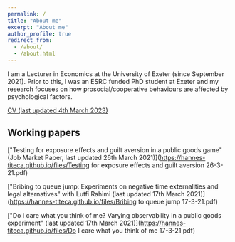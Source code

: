 ```yaml
---
permalink: /
title: "About me"
excerpt: "About me"
author_profile: true
redirect_from: 
  - /about/
  - /about.html
---
```

I am a Lecturer in Economics at the University of Exeter (since September 2021). Prior to this, I was an ESRC funded PhD student at Exeter and my research focuses on how prosocial/cooperative behaviours are affected by psychological factors.

[CV (last updated 4th March 2023)](https://hannes-titeca.github.io/files/CV.pdf)


## Working papers

["Testing for exposure effects and guilt aversion in a public goods game" (Job Market Paper, last updated 26th March 2021)](https://hannes-titeca.github.io/files/Testing for exposure effects and guilt aversion 26-3-21.pdf)

["Bribing to queue jump:  Experiments on negative time externalities and legal alternatives" with Lutfi Rahimi (last updated 17th March 2021)](https://hannes-titeca.github.io/files/Bribing to queue jump 17-3-21.pdf)

["Do I care what you think of me?  Varying observability in a public goods experiment" (last updated 17th March 2021)](https://hannes-titeca.github.io/files/Do I care what you think of me 17-3-21.pdf)